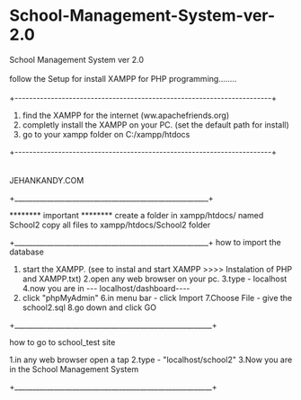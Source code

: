 # School-Management-System-ver-2.0
School Management System ver 2.0 
<br><br>
follow the Setup for install XAMPP for PHP programming........<br><br>
+-----------------------------------------------------------------------+<br>

1. find the XAMPP for the internet (ww.apachefriends.org)
2. completly install the XAMPP on your PC. (set the default path for install) 
3. go to your xampp folder on C:/xampp/htdocs

 +-----------------------------------------------------------------------+<br>
<br><br>
JEHANKANDY.COM

+______________________________________________________+


********   important  ********
create a folder in xampp/htdocs/ named School2
copy all files to xampp/htdocs/School2 folder

+______________________________________________________+
how to import the database

1. start the XAMPP. (see to instal and start XAMPP   >>>>    Instalation of PHP and XAMPP.txt)
2.open any web browser on your pc.
3.type - localhost
4.now you are in --- localhost/dashboard----
5. click "phpMyAdmin"
6.in menu bar - click Import
7.Choose File - give the school2.sql
8.go down and click GO

+_______________________________________________________+

how to go to school_test site

1.in any web browser open a tap
2.type - "localhost/school2"
3.Now you are in the School Management System

+_______________________________________________________+ 
